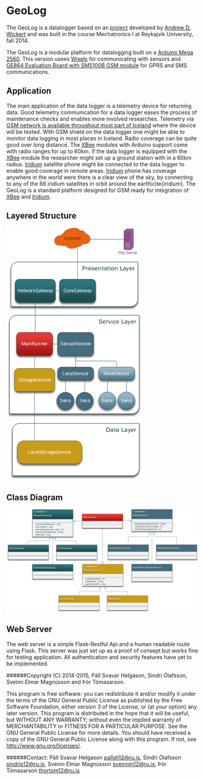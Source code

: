 GeoLog
======

The GeoLog is a datalogger based on an [project](https://github.com/NorthernWidget/ALog-BottleLogger) 
developed by [Andrew D. Wickert](http://instaar.colorado.edu/~wickert/) and was built in the course Mechatronics I at Reykajvik University, fall 2014. 

The GeoLog is a modular platform for datalogging built on a 
[Arduino Mega 2560](http://arduino.cc/en/Main/arduinoBoardMega2560). This version usees
[Wixels](http://www.pololu.com/product/1336) for communicating with sensors and 
[GE864 Evaluation Board with SM5100B GSM module](https://www.sparkfun.com/products/retired/9311) for GPRS and SMS
communications. 

Application
-----------
The main application of the data logger is a telemetry device for returning data. Good telemetry communication for a data logger eases the process of maintenance checks and enables more involved researches.
Telemetry via [GSM network is available throughout most part of Iceland](http://www.vodafone.is/internet/farnet/utbreidsla/) where the device will be tested. With GSM shield on the data logger one might be able to monitor data logging in most places in Iceland. Radio coverage can be quite good over long distance. 
The [XBee](http://www.digi.com/products-overview) modules with Arduino support come with radio ranges for up to 60km. If the data logger is equipped with the [XBee](http://www.digi.com/products-overview) module the researcher might set up a ground station with in a 60km radius.
[Iridium](https://www.iridium.com/default.aspx) satellite phone might be connected to the data logger to enable good coverage in remote areas. [Iridium](https://www.iridium.com/default.aspx) phone has coverage anywhere in the world were there is a clear view of the sky, by connecting to any of the 66 iridium satellites in orbit around the earth\cite{iridium}. The GeoLog is a standard platform designed for GSM ready for integration of  [XBee](http://www.digi.com/products-overview) and [Iridium](https://www.iridium.com/default.aspx).

Layered Structure
-----------------
![Layered Structure](https://raw.githubusercontent.com/sveinnel/geolog/master/Images/Layering.png "Layered Structure")

Class Diagram
-------------
![Class Diagram](https://raw.githubusercontent.com/sveinnel/geolog/master/Images/ClassDiagram.png "Class Diagram")

Web Server
----------
The web server is a simple Flask-Restful Api and a human readable route using Flask. This server was just set up as a proof of consept but works fine for testing application. All authentication and security features have yet to be implemented.

######Copyright (C) 2014-2015, Páll Svavar Helgason, Sindri Ólafsson, Sveinn Elmar Magnússon and Þór Tómasarson.

This program is free software: you can redistribute it and/or modify
it under the terms of the GNU General Public License as published by
the Free Software Foundation, either version 3 of the License, or
(at your option) any later version.
This program is distributed in the hope that it will be useful,
but WITHOUT ANY WARRANTY; without even the implied warranty of
MERCHANTABILITY or FITNESS FOR A PARTICULAR PURPOSE.  See the
GNU General Public License for more details.
You should have received a copy of the GNU General Public License
along with this program.  If not, see <http://www.gnu.org/licenses/>.

######Contact:
Páll Svavar Helgason pallsh12@ru.is, 
Sindri Ólafsson sindrio12@ru.is, 
Sveinn Elmar Magnússon sveinnm12@ru.is,
Þór Tómasarson thortom12@ru.is
